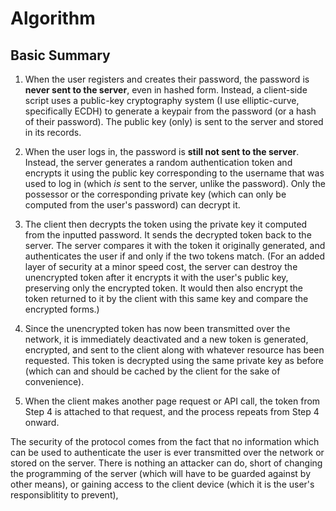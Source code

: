 # Algorithm

## Basic Summary

1.  When the user registers and creates their password, the password is **never sent to the server**,
    even in hashed form. Instead, a client-side script uses a public-key cryptography system (I use
    elliptic-curve, specifically ECDH) to generate a keypair from the password (or a hash of their
    password). The public key (only) is sent to the server and stored in its records.

2.  When the user logs in, the password is **still not sent to the server**. Instead, the server generates
    a random authentication token and encrypts it using the public key corresponding to the username that
    was used to log in (which *is* sent to the server, unlike the password). Only the possessor or the
    corresponding private key (which can only be computed from the user's password) can decrypt it.

3.  The client then decrypts the token using the private key it computed from the inputted password. It
    sends the decrypted token back to the server. The server compares it with the token it originally
    generated, and authenticates the user if and only if the two tokens match. (For an added layer of
    security at a minor speed cost, the server can destroy the unencrypted token after it encrypts it
    with the user's public key, preserving only the encrypted token. It would then also encrypt the token
    returned to it by the client with this same key and compare the encrypted forms.)

4.  Since the unencrypted token has now been transmitted over the network, it is immediately deactivated
    and a new token is generated, encrypted, and sent to the client along with whatever resource has been
    requested. This token is decrypted using the same private key as before (which can and should be cached
    by the client for the sake of convenience).

5.  When the client makes another page request or API call, the token from Step 4 is attached to that request,
    and the process repeats from Step 4 onward.

The security of the protocol comes from the fact that no information which can be used to authenticate the
user is ever transmitted over the network or stored on the server. There is nothing an attacker can do, short
of changing the programming of the server (which will have to be guarded against by other means), or gaining
access to the client device (which it is the user's responsiblitity to prevent),

